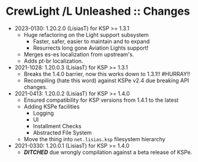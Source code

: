 # CrewLight /L Unleashed :: Changes

* 2023-0130: 1.20.2.0 (LisiasT) for KSP >= 1.3.1
	+ Huge refactoring on the Light support subsystem
		- Faster, safer, easier to maintain and to expand
		- Resurrects long gone Aviation Lights support!
	+ Merges es-es localization from upstream's.
	+ Adds pt-br localization.
* 2021-1028: 1.20.0.3 (LisiasT) for KSP >= 1.3.1
	+ Breaks the 1.4.0 barrier, now this works down to 1.3.1!! #HURRAY!!
	+ Recompiling (hate this word) against KSPe v2.4 due breaking API changes.
* 2021-0413: 1.20.0.2 (LisiasT) for KSP >= 1.4.0
	+ Ensured compatibility for KSP versions from 1.4.1 to the latest
	+ Adding KSPe facilities
		- Logging
		- UI 
		- Installment Checks
		- Abstracted File System
	+ Move the thing into `net.lisias.ksp` filesystem hierarchy
* 2021-0330: 1.20.0.1 (LisiasT) for KSP >= 1.4.0
	+ ***DITCHED*** due wrongly compilation against a beta release of KSPe.
